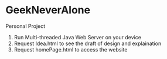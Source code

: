 # GeekNeverAlone
Personal Project

1. Run Multi-threaded Java Web Server on your device
2. Request Idea.html to see the draft of design and explaination
3. Request homePage.html to access the website
